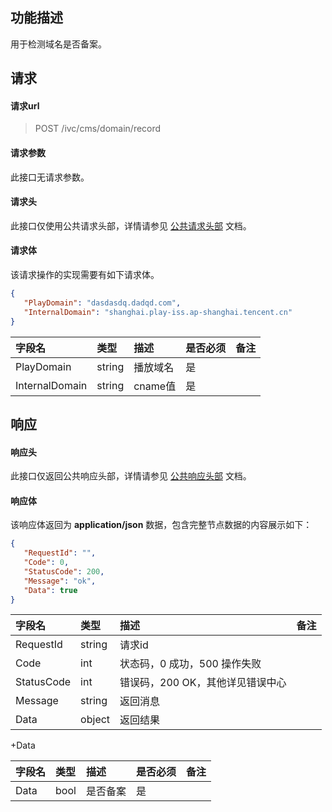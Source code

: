 ## 功能描述

用于检测域名是否备案。

## 请求

#### 请求url

> POST /ivc/cms/domain/record

#### 请求参数

此接口无请求参数。

#### 请求头

此接口仅使用公共请求头部，详情请参见 [公共请求头部](https://cloud.tencent.com/document/product/1344/50451) 文档。

#### 请求体

该请求操作的实现需要有如下请求体。

```json
{
   "PlayDomain": "dasdasdq.dadqd.com",
   "InternalDomain": "shanghai.play-iss.ap-shanghai.tencent.cn"
}
```

| 字段名         | 类型   | 描述     | 是否必须 | 备注 |
| :------------- | :----- | :------- | :------- | :--- |
| PlayDomain     | string | 播放域名 | 是       |      |
| InternalDomain | string | cname值  | 是       |      |

## 响应

#### 响应头

此接口仅返回公共响应头部，详情请参见 [公共响应头部](https://cloud.tencent.com/document/product/1344/50452) 文档。

#### 响应体

该响应体返回为 **application/json** 数据，包含完整节点数据的内容展示如下：

```json
{
   "RequestId": "",
   "Code": 0,
   "StatusCode": 200,
   "Message": "ok",
   "Data": true
}
```

| 字段名     | 类型   | 描述                             | 备注 |
| :--------- | :----- | :------------------------------- | :--- |
| RequestId  | string | 请求id                           |      |
| Code       | int    | 状态码，0 成功，500 操作失败     |      |
| StatusCode | int    | 错误码，200 OK，其他详见错误中心 |      |
| Message    | string | 返回消息                         |      |
| Data       | object | 返回结果                         |      |

+Data

| 字段名 | 类型 | 描述     | 是否必须 | 备注 |
| :----- | :--- | :------- | :------- | :--- |
| Data   | bool | 是否备案 | 是       |      |
